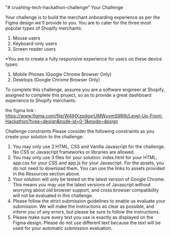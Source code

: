 "# crushing-tech-hackathon-challenge" 
Your Challenge

Your challenge is to build the merchant onboarding experience as per the Figma design we'll provide to you. You are to cater for the three most popular types of Shopify merchants:

1. Mouse users
2. Keyboard-only users
3. Screen reader users


*You are to create a fully responsive experience for users on these device types:

1. Mobile Phones (Google Chrome Browser Only)
2. Desktops (Google Chrome Browser Only)


To complete this challenge, assume you are a software engineer at Shopify, assigned to complete this project, so as to provide a great dashboard experience to Shopify merchants.


the figma link : https://www.figma.com/file/W4IHXzpdgxrUMWuymS9R9i/Level-Up-Front-Hackathon?type=design&node-id=0-1&mode=design


Challenge constraints
Please consider the following constraints as you create your solution to the challenge:

1. You may only use 3 HTML, CSS and Vanilla Javascript for the challenge. No CSS or Javascript frameworks or libraries are allowed.
2. You may only use 3 files for your solution: index.html for your HTML, app.css for your CSS and app.js for your Javascript. For the assets, you do not need to download them. You can use the links to assets provided in the Resources section above.
3. Your solution will only be tested on the latest version of Google Chrome. This means you may use the latest versions of Javascript without worrying about old browser support, and cross browser compatibility will not be evaluated in this challenge.
4. Please follow the strict submission guidelines to enable us evaluate your submission. We will make the instructions as clear as possible, and inform you of any errors, but please be sure to follow the instructions.
5. Please make sure every text you use is exactly as displayed on the Figma design. Please do not use different text because the text will be used for your automatic submission evaluation.

